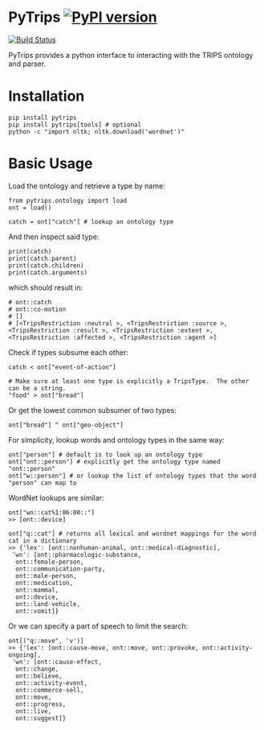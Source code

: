 # PyTrips [![PyPI version](https://badge.fury.io/py/pytrips.svg)](https://badge.fury.io/py/pytrips)

[![Build Status](https://travis-ci.com/mrmechko/pytrips.svg?branch=master)](https://travis-ci.com/mrmechko/pytrips)

PyTrips provides a python interface to interacting with the TRIPS ontology and parser.  


# Installation

```
pip install pytrips
pip install pytrips[tools] # optional
python -c "import nltk; nltk.download('wordnet')"
```

# Basic Usage

Load the ontology and retrieve a type by name:

```
from pytrips.ontology import load
ont = load()

catch = ont["catch"] # lookup an ontology type
```

And then inspect said type:

```
print(catch)
print(catch.parent)
print(catch.children)
print(catch.arguments)
```

which should result in:

```
# ont::catch
# ont::co-motion
# []
# [<TripsRestriction :neutral >, <TripsRestriction :source >, <TripsRestriction :result >, <TripsRestriction :extent >, <TripsRestriction :affected >, <TripsRestriction :agent >]
```

Check if types subsume each other:
```
catch < ont["event-of-action"]

# Make sure at least one type is explicitly a TripsType.  The other can be a string.
"food" > ont["bread"]
```

Or get the lowest common subsumer of two types:
```
ont["bread"] ^ ont["geo-object"]
```

For simplicity, lookup words and ontology types in the same way:
```
ont["person"] # default is to look up an ontology type
ont["ont::person"] # explicitly get the ontology type named "ont::person"
ont["w::person"] # or lookup the list of ontology types that the word "person" can map to
```

WordNet lookups are similar:
```
ont["wn::cat%1:06:00::"]
>> [ont::device]

ont["q::cat"] # returns all lexical and wordnet mappings for the word cat in a dictionary
>> {'lex': [ont::nonhuman-animal, ont::medical-diagnostic],
 'wn': [ont::pharmacologic-substance,
  ont::female-person,
  ont::communication-party,
  ont::male-person,
  ont::medication,
  ont::mammal,
  ont::device,
  ont::land-vehicle,
  ont::vomit]}
```

Or we can specify a part of speech to limit the search:
```
ont[("q::move", 'v')]
>> {'lex': [ont::cause-move, ont::move, ont::provoke, ont::activity-ongoing],
 'wn': [ont::cause-effect,
  ont::change,
  ont::believe,
  ont::activity-event,
  ont::commerce-sell,
  ont::move,
  ont::progress,
  ont::live,
  ont::suggest]}
```
